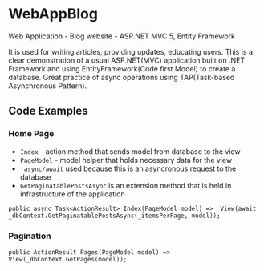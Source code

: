 # WebAppBlog
Web Application - Blog website - ASP.NET MVC 5, Entity Framework

It is used for writing articles, providing  updates, educating users. This is a clear demonstration of a usual ASP.NET(MVC) application built on .NET Framework
and using EntityFramework(Code first Model) to create a database. Great practice of async operations using TAP(Task-based Asynchronous Pattern).

## Code Examples

### Home Page
- ``Index`` - action method that sends model from database to the view
- ``PageModel`` - model helper that holds necessary data for the view
- `` async/await`` used because this is an asyncronous request to the database
- ``GetPaginatablePostsAsync`` is an extension method that is held in infrastructure of the application
```
public async Task<ActionResult> Index(PageModel model) =>  View(await _dbContext.GetPaginatablePostsAsync(_itemsPerPage, model));
```
### Pagination
```
public ActionResult Pages(PageModel model) => View(_dbContext.GetPages(model));
```
